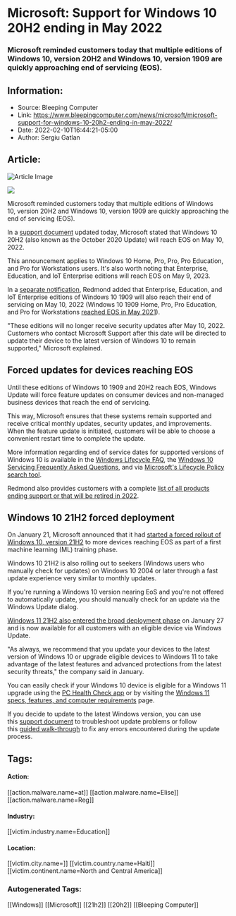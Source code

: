 # Microsoft: Support for Windows 10 20H2 ending in May 2022
### Microsoft reminded customers today that multiple editions of Windows 10, version 20H2 and Windows 10, version 1909 are quickly approaching end of servicing (EOS).

## Information:
+ Source: Bleeping Computer
+ Link: https://www.bleepingcomputer.com/news/microsoft/microsoft-support-for-windows-10-20h2-ending-in-may-2022/
+ Date: 2022-02-10T16:44:21-05:00
+ Author: Sergiu Gatlan


## Article:
![Article Image](https://www.bleepstatic.com/content/hl-images/2021/04/17/windows-10-sapphire.jpg)

![](https://www.bleepstatic.com/content/hl-images/2021/04/17/windows-10-sapphire.jpg)


Microsoft reminded customers today that multiple editions of Windows 10, version 20H2 and Windows 10, version 1909 are quickly approaching the end of servicing (EOS).


In a [support document](https://docs.microsoft.com/en-US/lifecycle/announcements/windows-10-20h2-end-of-servicing) updated today, Microsoft stated that Windows 10 20H2 (also known as the October 2020 Update) will reach EOS on May 10, 2022.


This announcement applies to Windows 10 Home, Pro, Pro, Pro Education, and Pro for Workstations users. It's also worth noting that Enterprise, Education, and IoT Enterprise editions will reach EOS on May 9, 2023.


In a [separate notification](https://docs.microsoft.com/en-US/lifecycle/announcements/windows-10-1909-enterprise-education-eos), Redmond added that Enterprise, Education, and IoT Enterprise editions of Windows 10 1909 will also reach their end of servicing on May 10, 2022 (Windows 10 1909 Home, Pro, Pro Education, and Pro for Workstations [reached EOS in May 2021](https://www.bleepingcomputer.com/news/microsoft/microsoft-windows-10-1809-and-1909-have-reached-end-of-service/)).


"These editions will no longer receive security updates after May 10, 2022. Customers who contact Microsoft Support after this date will be directed to update their device to the latest version of Windows 10 to remain supported," Microsoft explained.


Forced updates for devices reaching EOS
---------------------------------------


Until these editions of Windows 10 1909 and 20H2 reach EOS, Windows Update will force feature updates on consumer devices and non-managed business devices that reach the end of servicing.


This way, Microsoft ensures that these systems remain supported and receive critical monthly updates, security updates, and improvements. When the feature update is initiated, customers will be able to choose a convenient restart time to complete the update.


More information regarding end of service dates for supported versions of Windows 10 is available in the [Windows Lifecycle FAQ](https://docs.microsoft.com/en-us/lifecycle/faq/windows), the [Windows 10 Servicing Frequently Asked Questions](https://support.microsoft.com/help/4035050/windows-10-serviced-versions-frequently-asked-questions), and via [Microsoft's Lifecycle Policy search tool](https://docs.microsoft.com/en-us/lifecycle/products/?terms=windows).


Redmond also provides customers with a complete [list of all products ending support or that will be retired in 2022](https://docs.microsoft.com/en-us/lifecycle/end-of-support/end-of-support-2022). 


Windows 10 21H2 forced deployment
---------------------------------


On January 21, Microsoft announced that it had [started a forced rollout of Windows 10, version 21H2](https://www.bleepingcomputer.com/news/microsoft/microsoft-starts-force-installing-windows-10-21h2-on-more-devices/) to more devices reaching EOS as part of a first machine learning (ML) training phase.


Windows 10 21H2 is also rolling out to seekers (Windows users who manually check for updates) on Windows 10 2004 or later through a fast update experience very similar to monthly updates.


If you're running a Windows 10 version nearing EoS and you're not offered to automatically update, you should manually check for an update via the Windows Update dialog.


[Windows 11 21H2 also entered the broad deployment phase](https://www.bleepingcomputer.com/news/microsoft/microsoft-windows-11-now-in-broad-deployment-for-eligible-devices/) on January 27 and is now available for all customers with an eligible device via Windows Update.


"As always, we recommend that you update your devices to the latest version of Windows 10 or upgrade eligible devices to Windows 11 to take advantage of the latest features and advanced protections from the latest security threats," the company said in January.


You can easily check if your Windows 10 device is eligible for a Windows 11 upgrade using the [PC Health Check app](https://www.microsoft.com/windows/windows-11#pchealthcheck) or by visiting the [Windows 11 specs, features, and computer requirements](https://www.microsoft.com/windows/windows-11-specifications) page.


If you decide to update to the latest Windows version, you can use this [support document](http://support.microsoft.com/help/4089834) to troubleshoot update problems or follow this [guided walk-through](https://support.microsoft.com/en-us/help/10164/fix-windows-update-errors) to fix any errors encountered during the update process.





## Tags:

#### Action:
[[action.malware.name=at]] [[action.malware.name=Elise]] [[action.malware.name=Reg]]

#### Industry:
[[victim.industry.name=Education]]

#### Location:
[[victim.city.name=]] [[victim.country.name=Haiti]] [[victim.continent.name=North and Central America]]

### Autogenerated Tags:
[[Windows]] [[Microsoft]] [[21h2]] [[20h2]] [[Bleeping Computer]]

